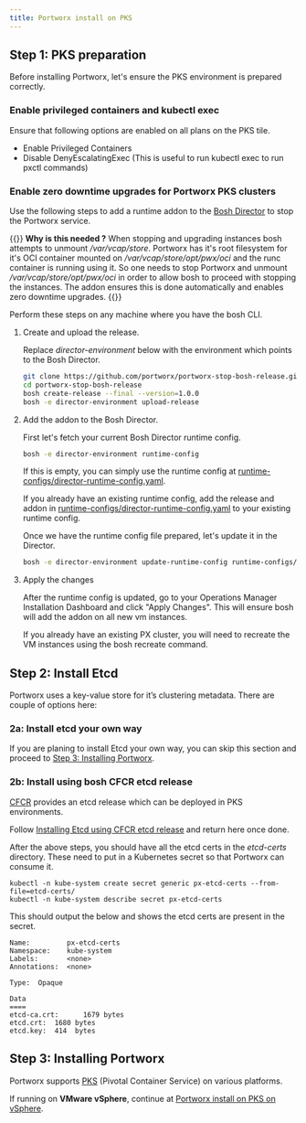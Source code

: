 ```yaml
---
title: Portworx install on PKS
---
```


## Step 1: PKS preparation

Before installing Portworx, let's ensure the PKS environment is prepared correctly.

### Enable privileged containers and kubectl exec

Ensure that following options are enabled on all plans on the PKS tile.
  * Enable Privileged Containers
  * Disable DenyEscalatingExec (This is useful to run kubectl exec to run pxctl commands)

### Enable zero downtime upgrades for Portworx PKS clusters

Use the following steps to add a runtime addon to the [Bosh Director](https://bosh.io/docs/bosh-components/#director) to stop the Portworx service.

{{<info>}}
**Why is this needed ?** When stopping and upgrading instances bosh attempts to unmount _/var/vcap/store_. Portworx has it's root filesystem for it's OCI container mounted on _/var/vcap/store/opt/pwx/oci_ and the runc container is running using it. So one needs to stop Portworx and unmount _/var/vcap/store/opt/pwx/oci_ in order to allow bosh to proceed with stopping the instances. The addon ensures this is done automatically and enables zero downtime upgrades.
{{</info>}}

Perform these steps on any machine where you have the bosh CLI.

1. Create and upload the release.

    Replace _director-environment_ below with the environment which points to the Bosh Director.
    ```bash
    git clone https://github.com/portworx/portworx-stop-bosh-release.git
    cd portworx-stop-bosh-release
    bosh create-release --final --version=1.0.0
    bosh -e director-environment upload-release
    ```

2. Add the addon to the Bosh Director.

    First let's fetch your current Bosh Director runtime config.
    ```bash
    bosh -e director-environment runtime-config
    ```

    If this is empty, you can simply use the runtime config at [runtime-configs/director-runtime-config.yaml](https://raw.githubusercontent.com/portworx/portworx-stop-bosh-release/master/runtime-configs/director-runtime-config.yaml).

    If you already have an existing runtime config, add the release and addon in [runtime-configs/director-runtime-config.yaml](https://raw.githubusercontent.com/portworx/portworx-stop-bosh-release/master/runtime-configs/director-runtime-config.yaml) to your existing runtime config.


    Once we have the runtime config file prepared, let's update it in the Director.
    ```bash
    bosh -e director-environment update-runtime-config runtime-configs/director-runtime-config.yaml
    ```

3. Apply the changes

    After the runtime config is updated, go to your Operations Manager Installation Dashboard and click "Apply Changes". This will ensure bosh will add the addon on all new vm instances.

    If you already have an existing PX cluster, you will need to recreate the VM instances using the bosh recreate command.

<a name="install-etcd-pks"></a>
## Step 2: Install Etcd

Portworx uses a key-value store for it’s clustering metadata. There are couple of options here:

### 2a: Install etcd your own way

If you are planing to install Etcd your own way, you can skip this section and proceed to [Step 3: Installing Portworx](#install-px-pks).

### 2b: Install using bosh CFCR etcd release

[CFCR](https://docs-cfcr.cfapps.io/) provides an etcd release which can be deployed in PKS environments.

Follow [Installing Etcd using CFCR etcd release](https://docs.portworx.com/install-cfcr-etcd-release.html) and return here once done.

After the above steps, you should have all the etcd certs in the *etcd-certs* directory. These need to put in a Kubernetes secret so that Portworx can consume it.

```text
kubectl -n kube-system create secret generic px-etcd-certs --from-file=etcd-certs/
kubectl -n kube-system describe secret px-etcd-certs
```

This should output the below and shows the etcd certs are present in the secret.
```text
Name:         px-etcd-certs
Namespace:    kube-system
Labels:       <none>
Annotations:  <none>

Type:  Opaque

Data
====
etcd-ca.crt:      1679 bytes
etcd.crt:  1680 bytes
etcd.key:  414  bytes
```

<a name="install-px-pks"></a>
## Step 3: Installing Portworx

Portworx supports [PKS](https://pivotal.io/platform/pivotal-container-service) (Pivotal Container Service) on various platforms.

If running on **VMware vSphere**, continue at [Portworx install on PKS on vSphere](https://docs.portworx.com/install-pks-vsphere.html).
